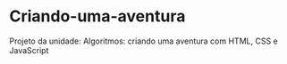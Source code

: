 # Criando-uma-aventura

Projeto da unidade: Algoritmos: criando uma aventura com HTML, CSS e JavaScript
